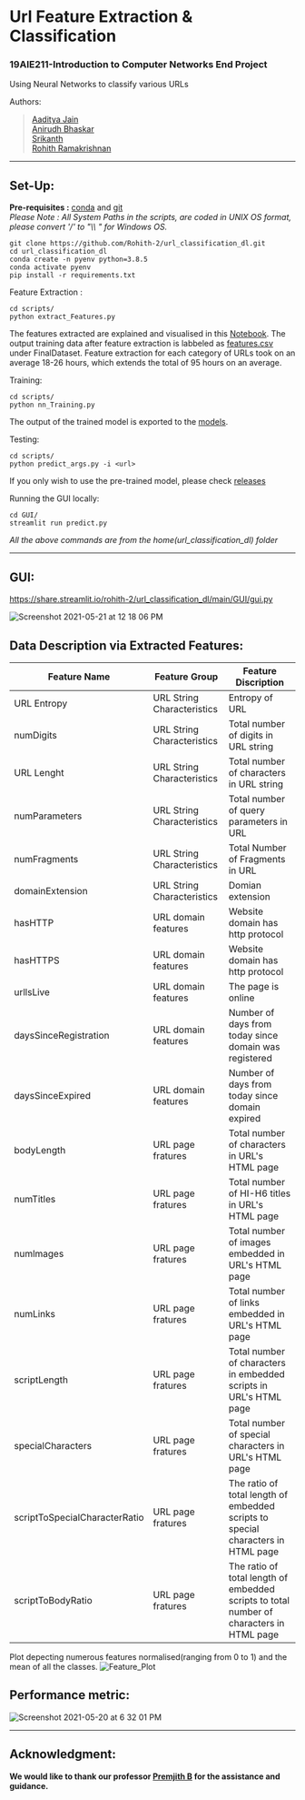# Url Feature Extraction & Classification 
### 19AIE211-Introduction to Computer Networks End Project   
Using Neural Networks to classify various URLs  
  
Authors:  
> [Aaditya Jain](https://github.com/aadityajain1)    
> [Anirudh Bhaskar](https://github.com/AnirudhBhaskar21)    
> [Srikanth]( https://github.com/Srikanth-AIE)    
> [Rohith Ramakrishnan](https://github.com/Rohith-2)
<hr style=\"border:0.5px solid gray\"> </hr>

## Set-Up:
__Pre-requisites :__ [conda](https://repo.anaconda.com/) and [git](https://git-scm.com/)     
*Please Note : All System Paths in the scripts, are coded in UNIX OS format, please convert '/' to "\\\ " for Windows OS.*
```
git clone https://github.com/Rohith-2/url_classification_dl.git
cd url_classification_dl
conda create -n pyenv python=3.8.5
conda activate pyenv
pip install -r requirements.txt
```
Feature Extraction :    
```
cd scripts/
python extract_Features.py
```
The features extracted are explained and visualised in this [Notebook](https://github.com/Rohith-2/url_classification_dl/blob/main/Notebook/DataProcessing.ipynb). The output training data after feature extraction is labbeled as [features.csv](https://github.com/Rohith-2/url_classification_dl/blob/main/FinalDataset/feature.csv) under FinalDataset. Feature extraction for each category of URLs took on an average 18-26 hours, which extends the total of 95 hours on an average.  
  
Training:
```
cd scripts/
python nn_Training.py
```
The output of the trained model is exported to the [models](https://github.com/Rohith-2/url_classification_dl/blob/main/models).  
  
Testing:
```
cd scripts/
python predict_args.py -i <url>
``` 
If you only wish to use the pre-trained model, please check [releases](https://github.com/Rohith-2/url_classification_dl/releases)    

Running the GUI locally:
```
cd GUI/
streamlit run predict.py
```
*All the above commands are from the home(url_classification_dl) folder*  
<hr style=\"border:0.5px solid gray\"> </hr>   
  
## GUI:  
https://share.streamlit.io/rohith-2/url_classification_dl/main/GUI/gui.py 

![Screenshot 2021-05-21 at 12 18 06 PM](https://user-images.githubusercontent.com/55501708/119094445-a8e87280-ba2e-11eb-8241-56c580f073cb.png)  

## Data Description via Extracted Features:
| Feature Name | Feature Group | Feature Discription|
| --- | --- | --- |
| URL Entropy | URL String Characteristics | Entropy of URL |
| numDigits | URL String Characteristics | Total number of digits in URL string |
| URL Lenght | URL String Characteristics | Total number of characters in URL string |
| numParameters | URL String Characteristics | Total number of query parameters in URL |
| numFragments | URL String Characteristics | Total Number of Fragments in URL |
| domainExtension | URL String Characteristics | Domian extension |
| hasHTTP |  URL domain features | Website domain has http protocol |
| hasHTTPS | URL domain features | Website domain has http protocol |
| urllsLive | URL domain features | The page is online |
| daysSinceRegistration | URL domain features | Number of days from today since	domain was registered |
| daysSinceExpired | URL domain features | Number of days from today since domain expired |
| bodyLength | URL page fratures | Total number of characters in URL's	HTML page |
| numTitles | URL page fratures | Total number of HI-H6 titles in URL's	HTML page |
| numlmages | URL page fratures | Total number of images embedded in URL's	HTML page |
| numLinks | URL page fratures | Total number of links embedded in URL's	HTML page |
| scriptLength | URL page fratures | Total number of characters in embedded scripts in URL's HTML page |
| specialCharacters | URL page fratures | Total number of special characters in URL's	HTML page |
| scriptToSpecialCharacterRatio | URL page fratures | The ratio of total length of embedded scripts to special characters in HTML page |
| scriptToBodyRatio | URL page fratures | The ratio of total length of embedded scripts to total number of characters in HTML page |

  
Plot depecting numerous features normalised(ranging from 0 to 1) and the mean of all the classes. 
![Feature_Plot](https://user-images.githubusercontent.com/55501708/118984429-1f3b9500-b99b-11eb-8ec3-46e264cb95a4.png)

## Performance metric:  
![Screenshot 2021-05-20 at 6 32 01 PM](https://user-images.githubusercontent.com/55501708/118983160-c1f31400-b999-11eb-8fd9-dd54a204f6d0.png)  

<hr style=\"border:0.5px solid gray\"> </hr>   

## Acknowledgment:  
__We would like to thank our professor [Premjith B](https://github.com/premjithb) for the assistance and guidance.__


